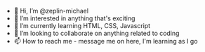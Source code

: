 - 👋 Hi, I’m @zeplin-michael
- 👀 I’m interested in anything that's exciting
- 🌱 I’m currently learning HTML, CSS, Javascript
- 💞️ I’m looking to collaborate on anything related to coding
- 📫 How to reach me - message me on here, I'm learning as I go

<!---
zeplin-michael/zeplin-michael is a ✨ special ✨ repository because its `README.md` (this file) appears on your GitHub profile.
You can click the Preview link to take a look at your changes.
--->
